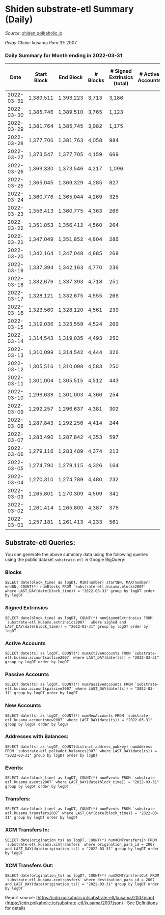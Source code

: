 # Shiden substrate-etl Summary (Daily)

_Source_: [shiden.polkaholic.io](https://shiden.polkaholic.io)

*Relay Chain*: kusama
*Para ID*: 2007



### Daily Summary for Month ending in 2022-03-31


| Date | Start Block | End Block | # Blocks | # Signed Extrinsics (total) | # Active Accounts | # Passive | # New | # Addresses with Balances | # Events | # Transfers | # XCM Transfers In | # XCM Transfers Out | Issues | 
| ---- | ----------- | --------- | -------- | --------------------------- | ----------------- | --------- | ----- | ------------------------- | -------- | ----------- | ------------------ | ------------------- | ------ |
| 2022-03-31 | 1,389,511 | 1,393,223 | 3,713 | 3,186 |  |  |  | 120,763 | 1,095,234 | 104,970 ($1,294,534.93) |   |   |  |
| 2022-03-30 | 1,385,746 | 1,389,510 | 3,765 | 1,123 |  |  |  |  | 1,118,090 | 126,436 ($1,018,146.14) |   |   |  |
| 2022-03-29 | 1,381,764 | 1,385,745 | 3,982 | 1,175 |  |  |  |  | 285,821 | 26,768 ($1,288,925.84) |   |   |  |
| 2022-03-28 | 1,377,706 | 1,381,763 | 4,058 | 984 |  |  |  |  | 279,198 | 21,656 ($443,632.07) |   |   |  |
| 2022-03-27 | 1,373,547 | 1,377,705 | 4,159 | 669 |  |  |  |  | 199,608 | 16,743 ($276,691.22) |   |   |  |
| 2022-03-26 | 1,369,330 | 1,373,546 | 4,217 | 1,096 |  |  |  |  | 126,630 | 13,808 ($111,978.58) |   |   |  |
| 2022-03-25 | 1,365,045 | 1,369,329 | 4,285 | 827 |  |  |  |  | 110,359 | 10,442 ($138,644.89) |   |   |  |
| 2022-03-24 | 1,360,776 | 1,365,044 | 4,269 | 325 |  |  |  |  | 136,623 | 4,670 ($376,146.07) |   |   |  |
| 2022-03-23 | 1,356,413 | 1,360,775 | 4,363 | 266 |  |  |  |  | 93,684 | 4,688 ($67,476.01) |   |   |  |
| 2022-03-22 | 1,351,853 | 1,356,412 | 4,560 | 264 |  |  |  |  | 121,647 | 4,945 ($276,967.60) |   |   |  |
| 2022-03-21 | 1,347,049 | 1,351,852 | 4,804 | 286 |  |  |  |  | 78,673 | 5,155 ($290,553.77) |   |   |  |
| 2022-03-20 | 1,342,164 | 1,347,048 | 4,885 | 268 |  |  |  |  | 71,835 | 5,396 ($442,303.06) |   |   |  |
| 2022-03-19 | 1,337,394 | 1,342,163 | 4,770 | 236 |  |  |  |  | 47,449 | 5,045 ($204,465.92) |   |   |  |
| 2022-03-18 | 1,332,676 | 1,337,393 | 4,718 | 251 |  |  |  |  | 46,046 | 5,006 ($152,837.35) |   |   |  |
| 2022-03-17 | 1,328,121 | 1,332,675 | 4,555 | 266 |  |  |  |  | 47,453 | 4,886 ($249,383.71) |   |   |  |
| 2022-03-16 | 1,323,560 | 1,328,120 | 4,561 | 239 |  |  |  |  | 47,950 | 4,871 ($294,368.24) |   |   |  |
| 2022-03-15 | 1,319,036 | 1,323,559 | 4,524 | 269 |  |  |  |  | 48,696 | 4,939 ($335,216.17) |   |   |  |
| 2022-03-14 | 1,314,543 | 1,319,035 | 4,493 | 250 |  |  |  |  | 65,443 | 4,829 ($308,128.82) |   |   |  |
| 2022-03-13 | 1,310,099 | 1,314,542 | 4,444 | 326 |  |  |  |  | 50,837 | 4,793 ($128,369.57) |   |   |  |
| 2022-03-12 | 1,305,516 | 1,310,098 | 4,583 | 250 |  |  |  |  | 53,453 | 4,851 ($295,833.04) |   |   |  |
| 2022-03-11 | 1,301,004 | 1,305,515 | 4,512 | 443 |  |  |  |  | 62,749 | 5,280 ($1,392,043.91) |   |   |  |
| 2022-03-10 | 1,296,638 | 1,301,003 | 4,366 | 254 |  |  |  |  | 54,639 | 4,904 ($917,609.07) |   |   |  |
| 2022-03-09 | 1,292,257 | 1,296,637 | 4,381 | 302 |  |  |  |  | 55,809 | 4,807 ($193,228.38) |   |   |  |
| 2022-03-08 | 1,287,843 | 1,292,256 | 4,414 | 244 |  |  |  |  | 47,333 | 4,742 ($316,990.41) |   |   |  |
| 2022-03-07 | 1,283,490 | 1,287,842 | 4,353 | 597 |  |  |  |  | 48,077 | 5,097 ($459,954.62) |   |   |  |
| 2022-03-06 | 1,279,116 | 1,283,489 | 4,374 | 213 |  |  |  |  | 50,094 | 4,633 ($115,038.88) |   |   |  |
| 2022-03-05 | 1,274,790 | 1,279,115 | 4,326 | 164 |  |  |  |  | 47,353 | 4,561 ($383,565.05) |   |   |  |
| 2022-03-04 | 1,270,310 | 1,274,789 | 4,480 | 232 |  |  |  |  | 44,998 | 4,825 ($784,534.70) |   |   |  |
| 2022-03-03 | 1,265,801 | 1,270,309 | 4,509 | 341 |  |  |  |  | 54,964 | 4,922 ($778,046.24) |   |   |  |
| 2022-03-02 | 1,261,414 | 1,265,800 | 4,387 | 376 |  |  |  |  | 52,611 | 4,947 ($625,234.58) |   |   |  |
| 2022-03-01 | 1,257,181 | 1,261,413 | 4,233 | 561 |  |  |  |  | 76,760 | 4,995 ($2,729,414.71) |   |   |  |

## Substrate-etl Queries:
You can generate the above summary data using the following queries using the public dataset `substrate-etl` in Google BigQuery:


### Blocks
```
SELECT date(block_time) as logDT, MIN(number) startBN, MAX(number) endBN, COUNT(*) numBlocks FROM `substrate-etl.kusama.blocks2007`  where LAST_DAY(date(block_time)) = "2022-03-31" group by logDT order by logDT
```


### Signed Extrinsics
```
SELECT date(block_time) as logDT, COUNT(*) numSignedExtrinsics FROM `substrate-etl.kusama.extrinsics2007`  where signed and LAST_DAY(date(block_time)) = "2022-03-31" group by logDT order by logDT
```


### Active Accounts
```
SELECT date(ts) as logDT, COUNT(*) numActiveAccounts FROM `substrate-etl.kusama.accountsactive2007` where LAST_DAY(date(ts)) = "2022-03-31" group by logDT order by logDT
```


### Passive Accounts
```
SELECT date(ts) as logDT, COUNT(*) numPassiveAccounts FROM `substrate-etl.kusama.accountspassive2007` where LAST_DAY(date(ts)) = "2022-03-31" group by logDT order by logDT
```


### New Accounts
```
SELECT date(ts) as logDT, COUNT(*) numNewAccounts FROM `substrate-etl.kusama.accountsnew2007` where LAST_DAY(date(ts)) = "2022-03-31" group by logDT order by logDT
```


### Addresses with Balances:
```
SELECT date(ts) as logDT, COUNT(distinct address_pubkey) numAddress FROM `substrate-etl.polkadot.balances2007` where LAST_DAY(date(ts)) = "2022-03-31" group by logDT order by logDT
```


### Events:
```
SELECT date(block_time) as logDT, COUNT(*) numEvents FROM `substrate-etl.kusama.events2007` where LAST_DAY(date(block_time)) = "2022-03-31" group by logDT order by logDT
```


### Transfers:
```
SELECT date(block_time) as logDT, COUNT(*) numEvents FROM `substrate-etl.kusama.transfers2007` where LAST_DAY(date(block_time)) = "2022-03-31" group by logDT order by logDT
```


### XCM Transfers In:
```
SELECT date(origination_ts) as logDT, COUNT(*) numXCMTransfersIn FROM `substrate-etl.kusama.xcmtransfers` where origination_para_id = 2007 and LAST_DAY(date(origination_ts)) = "2022-03-31" group by logDT order by logDT
```


### XCM Transfers Out:
```
SELECT date(origination_ts) as logDT, COUNT(*) numXCMTransfersOut FROM `substrate-etl.kusama.xcmtransfers` where destination_para_id = 2007 and LAST_DAY(date(origination_ts)) = "2022-03-31" group by logDT order by logDT
```



Report source: [https://cdn.polkaholic.io/substrate-etl/kusama/2007.json](https://cdn.polkaholic.io/substrate-etl/kusama/2007.json) | See [Definitions](/DEFINITIONS.md) for details
